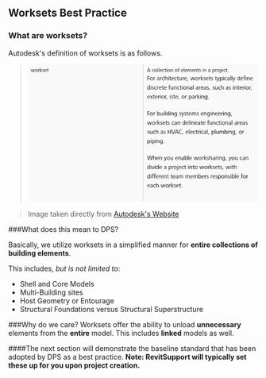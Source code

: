 ## Worksets Best Practice

### What are worksets?

Autodesk's definition of worksets is as follows. 
>![Sheet Index](images/00-worksetdefinition.png)

>Image taken directly from <a href ="https://knowledge.autodesk.com/support/revit-products/learn-explore/caas/CloudHelp/cloudhelp/2016/ENU/Revit-Collaborate/files/GUID-6ED32B4D-4BDE-4AB0-83A8-C2D284AD0950-htm.html"> Autodesk's Website </a>

###What does this mean to DPS?

Basically, we utilize worksets in a simplified manner for **entire collections of building elements**. 

This includes, *but is not limited to*:
* Shell and Core Models
* Multi-Building sites
* Host Geometry or Entourage
* Structural Foundations versus Structural Superstructure

###Why do we care? 
Worksets offer the ability to unload **unnecessary** elements from the **entire** model. This includes **linked** models as well.

####The next section will demonstrate the baseline standard that has been adopted by DPS as a best practice. **Note: RevitSupport will typically set these up for you upon project creation.**
